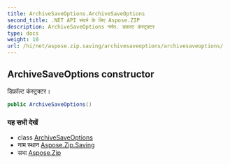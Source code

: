 ```yaml
---
title: ArchiveSaveOptions.ArchiveSaveOptions
second_title: .NET API संदर्भ के लिए Aspose.ZIP
description: ArchiveSaveOptions नर्मत. डफ़ल्ट कंस्ट्रक्टर
type: docs
weight: 10
url: /hi/net/aspose.zip.saving/archivesaveoptions/archivesaveoptions/
---
```

## ArchiveSaveOptions constructor

डिफ़ॉल्ट कंस्ट्रक्टर।

```csharp
public ArchiveSaveOptions()
```

### यह सभी देखें

* class [ArchiveSaveOptions](../)
* नाम स्थान [Aspose.Zip.Saving](../../archivesaveoptions/)
* सभा [Aspose.Zip](../../../)


